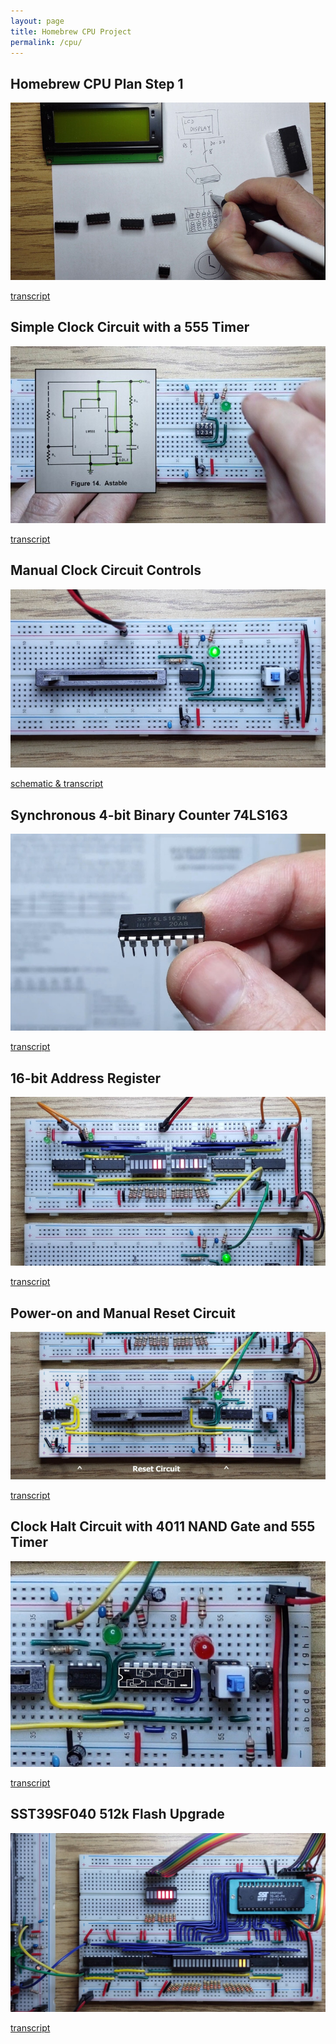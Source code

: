 ```yaml
---
layout: page
title: Homebrew CPU Project
permalink: /cpu/
---
```


## Homebrew CPU Plan Step 1

[![Homebrew CPU Plan Step 1](/images/step1.jpg)](https://youtu.be/QNkcTAgxSCc)

[transcript](/cpu-step-1/)

## Simple Clock Circuit with a 555 Timer

[![Simple Clock Circuit with a 555 Timer](/images/555.jpg)](https://youtu.be/QfnkuXDf6NE)

[transcript](/clock-circuit/)

## Manual Clock Circuit Controls

[![Manual Clock Circuit Controls](/images/clock_controls.jpg)](https://youtu.be/LNIVcQHGDm4)

[schematic & transcript](/clock-controls/)

## Synchronous 4-bit Binary Counter 74LS163

[![Synchronous 4-bit Binary Counter 74LS163](/images/74ls163.jpg)](https://youtu.be/U7ARbuAPPs4)

[transcript](/74ls163-counter/)

## 16-bit Address Register

[![16-bit Address Register](/images/16bit.jpg)](https://youtu.be/FKlDwOu2p_8)

[transcript](/16bit/)

## Power-on and Manual Reset Circuit

[![Power-on and Manual Reset Circuit](/images/reset.jpg)](https://youtu.be/gnpy3CmJbko)

[transcript](/reset/)

## Clock Halt Circuit with 4011 NAND Gate and 555 Timer

[![Clock Halt Circuit with 4011 NAND Gate and 555 Timer](/images/halt.jpg)](https://youtu.be/-j5fzLaksTk)

[transcript](/halt/)

## SST39SF040 512k Flash Upgrade

[![SST39SF040 512k Flash Upgrade](/images/512k.jpg)](https://youtu.be/UDAXxEo3heA)

[transcript](/512k-flash/)

